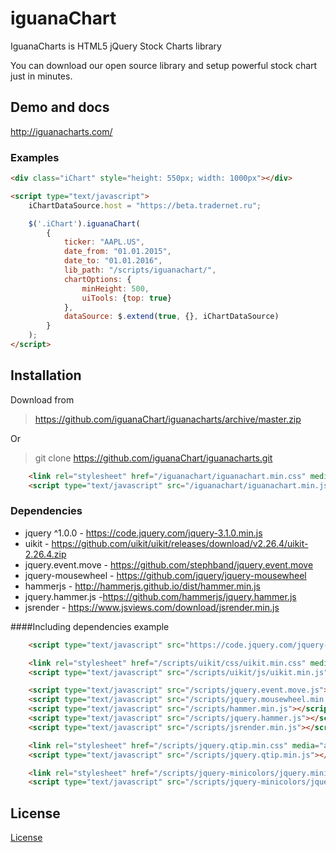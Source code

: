 # iguanaChart
IguanaCharts is HTML5 jQuery Stock Charts library

You can download our open source library and setup powerful stock chart just in minutes.

## Demo and docs

http://iguanacharts.com/

### Examples

```html
<div class="iChart" style="height: 550px; width: 1000px"></div>

<script type="text/javascript">
    iChartDataSource.host = "https://beta.tradernet.ru";

    $('.iChart').iguanaChart(
        {
            ticker: "AAPL.US",
            date_from: "01.01.2015",
            date_to: "01.01.2016",
            lib_path: "/scripts/iguanachart/",
            chartOptions: {
                minHeight: 500,
                uiTools: {top: true}
            },
            dataSource: $.extend(true, {}, iChartDataSource)
        }
    );
</script>
```

## Installation

Download from 

> https://github.com/iguanaChart/iguanacharts/archive/master.zip

Or  

> git clone https://github.com/iguanaChart/iguanacharts.git

 
```html
    <link rel="stylesheet" href="/iguanachart/iguanachart.min.css" media="all">
    <script type="text/javascript" src="/iguanachart/iguanachart.min.js"></script>
```

### Dependencies

- jquery ^1.0.0 -
https://code.jquery.com/jquery-3.1.0.min.js
- uikit -
https://github.com/uikit/uikit/releases/download/v2.26.4/uikit-2.26.4.zip
- jquery.event.move - https://github.com/stephband/jquery.event.move
- jquery-mousewheel - https://github.com/jquery/jquery-mousewheel
- hammerjs - http://hammerjs.github.io/dist/hammer.min.js
- jquery.hammer.js -https://github.com/hammerjs/jquery.hammer.js
- jsrender - https://www.jsviews.com/download/jsrender.min.js

####Including dependencies example

```html
    <script type="text/javascript" src="https://code.jquery.com/jquery-1.12.4.min.js"></script>

    <link rel="stylesheet" href="/scripts/uikit/css/uikit.min.css" media="all">
    <script type="text/javascript" src="/scripts/uikit/js/uikit.min.js"></script>

    <script type="text/javascript" src="/scripts/jquery.event.move.js"></script>
    <script type="text/javascript" src="/scripts/jquery.mousewheel.min.js"></script>
    <script type="text/javascript" src="/scripts/hammer.min.js"></script>
    <script type="text/javascript" src="/scripts/jquery.hammer.js"></script>
    <script type="text/javascript" src="/scripts/jsrender.min.js"></script>

    <link rel="stylesheet" href="/scripts/jquery.qtip.min.css" media="all">
    <script type="text/javascript" src="/scripts/jquery.qtip.min.js"></script>

    <link rel="stylesheet" href="/scripts/jquery-minicolors/jquery.minicolors.css" media="all">
    <script type="text/javascript" src="/scripts/jquery-minicolors/jquery.minicolors.min.js"></script>

```


## License

<a href ="./LICENSE">License</a>